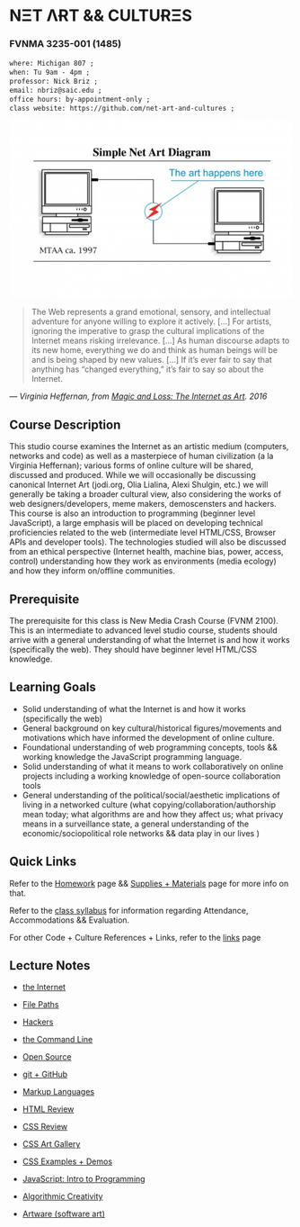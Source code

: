 # NΞT ΛɌT && CULTUɌΞS
### FVNMA 3235-001 (1485)

```
where: Michigan 807 ;
when: Tu 9am - 4pm ;
professor: Nick Briz ;
email: nbriz@saic.edu ;
office hours: by-appointment-only ;
class website: https://github.com/net-art-and-cultures ;
```

![MTAA Net Art Diagram](imgs/mtaa.jpg)

> The Web represents a grand emotional, sensory, and intellectual adventure for anyone willing to explore it actively. [...] For artists, ignoring the imperative to grasp the cultural implications of the Internet means risking irrelevance. [...] As human discourse adapts to its new home, everything we do and think as human beings will be and is being shaped by new values. [...] If it’s ever fair to say that anything has “changed everything,” it’s fair to say so about the Internet.


*— Virginia Heffernan, from [Magic and Loss: The Internet as Art](https://www.goodreads.com/book/show/23492802-magic-and-loss). 2016*

## Course Description

This studio course examines the Internet as an artistic medium (computers, networks and code) as well as a masterpiece of human civilization (a la Virginia Heffernan); various forms of online culture will be shared, discussed and produced. While we will occasionally be discussing canonical Internet Art (jodi.org, Olia Lialina, Alexi Shulgin, etc.) we will generally be taking a broader cultural view, also considering the works of web designers/developers, meme makers, demoscensters and hackers. This course is also an introduction to programming (beginner level JavaScript), a large emphasis will be placed on developing technical proficiencies related to the web (intermediate level HTML/CSS, Browser APIs and developer tools). The technologies studied will also be discussed from an ethical perspective (Internet health, machine bias, power, access, control) understanding how they work as environments (media ecology) and how they inform on/offline communities.

## Prerequisite

The prerequisite for this class is New Media Crash Course (FVNM 2100). This is an intermediate to advanced level studio course, students should arrive with a general understanding of what the Internet is and how it works (specifically the web). They should have beginner level HTML/CSS knowledge.


## Learning Goals

- Solid understanding of what the Internet is and how it works (specifically the web)
- General background on key cultural/historical figures/movements and motivations which have informed the development of online culture.
- Foundational understanding of web programming concepts, tools && working knowledge the JavaScript programming language.
- Solid understanding of what it means to work collaboratively on online projects including a working knowledge of open-source collaboration tools
- General understanding of the political/social/aesthetic implications of living in a networked culture (what copying/collaboration/authorship mean today; what algorithms are and how they affect us; what privacy means in a surveillance state, a general understanding of the economic/sociopolitical role networks && data play in our lives )

## Quick Links

Refer to the [Homework](homework.md) page && [Supplies + Materials](supplies.md) page for more info on that.

Refer to the [class syllabus](nbriz_FA19_net-art-and-cultures-syllabus.pdf) for information regarding Attendance, Accommodations && Evaluation.

For other Code + Culture References + Links, refer to the [links](links.md) page

## Lecture Notes

- [the Internet](notes/the-internet/README.md)

- [File Paths](notes/file-paths/README.md)

- [Hackers](notes/hackers/README.md)

- [the Command Line](notes/command-line/README.md)

- [Open Source](notes/open-source/README.md)

- [git + GitHub](notes/git-and-github/README.md)

- [Markup Languages](notes/markup/README.md)

- [HTML Review](notes/html/README.md)

- [CSS Review](notes/css/README.md)

- [CSS Art Gallery](notes/css-gallery/README.md)

- [CSS Examples + Demos](https://github.com/net-art-and-cultures/css-demos)

- [JavaScript: Intro to Programming](notes/javascript/README.md)

- [Algorithmic Creativity](notes/algorithmic-art/README.md)

- [Artware (software art)](notes/artware/README.md)

